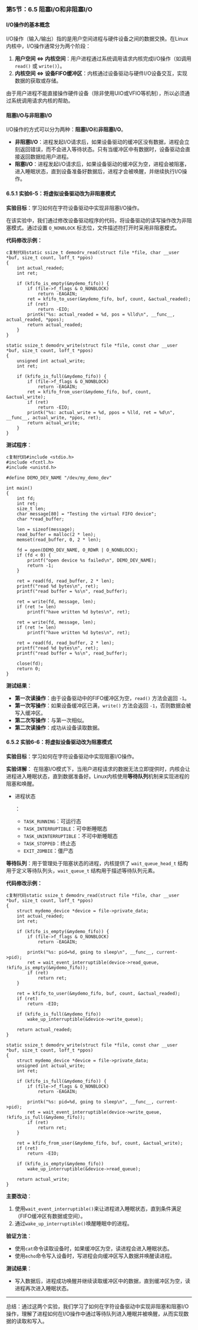 ### 第5节：6.5 阻塞I/O和非阻塞I/O

#### I/O操作的基本概念

I/O操作（输入/输出）指的是用户空间进程与硬件设备之间的数据交换。在Linux内核中，I/O操作通常分为两个阶段：

1. **用户空间 <=> 内核空间**：用户进程通过系统调用请求内核完成I/O操作（如调用 `read()` 或 `write()`）。
2. **内核空间 <=> 设备FIFO缓冲区**：内核通过设备驱动与硬件I/O设备交互，实现数据的获取或存储。

由于用户进程不能直接操作硬件设备（除非使用UIO或VFIO等机制），所以必须通过系统调用请求内核的帮助。

#### 阻塞I/O与非阻塞I/O

I/O操作的方式可以分为两种：**阻塞I/O**和**非阻塞I/O**。

- **非阻塞I/O**：进程发起I/O请求后，如果设备驱动的缓冲区没有数据，进程会立刻返回错误，而不会进入等待状态。只有当缓冲区中有数据时，设备驱动会直接返回数据给用户进程。
- **阻塞I/O**：进程发起I/O请求后，如果设备驱动的缓冲区为空，进程会被阻塞，进入睡眠状态，直到设备准备好数据后，进程才会被唤醒，并继续执行I/O操作。

#### 6.5.1 实验6-5：将虚拟设备驱动改为非阻塞模式

**实验目标**：学习如何在字符设备驱动中实现非阻塞I/O操作。

在该实验中，我们通过修改设备驱动程序的代码，将设备驱动的读写操作改为非阻塞模式。通过设置 `O_NONBLOCK` 标志位，文件描述符打开时采用非阻塞模式。

**代码修改示例：**

```
c复制代码static ssize_t demodrv_read(struct file *file, char __user *buf, size_t count, loff_t *ppos)
{
    int actual_readed;
    int ret;

    if (kfifo_is_empty(&mydemo_fifo)) {
        if (file->f_flags & O_NONBLOCK)
            return -EAGAIN;
        ret = kfifo_to_user(&mydemo_fifo, buf, count, &actual_readed);
        if (ret)
            return -EIO;
        printk("%s: actual_readed = %d, pos = %lld\n", __func__, actual_readed, *ppos);
        return actual_readed;
    }
}

static ssize_t demodrv_write(struct file *file, const char __user *buf, size_t count, loff_t *ppos)
{
    unsigned int actual_write;
    int ret;

    if (kfifo_is_full(&mydemo_fifo)) {
        if (file->f_flags & O_NONBLOCK)
            return -EAGAIN;
        ret = kfifo_from_user(&mydemo_fifo, buf, count, &actual_write);
        if (ret)
            return -EIO;
        printk("%s: actual_write = %d, ppos = %lld, ret = %d\n", __func__, actual_write, *ppos, ret);
        return actual_write;
    }
}
```

**测试程序**：

```
c复制代码#include <stdio.h>
#include <fcntl.h>
#include <unistd.h>

#define DEMO_DEV_NAME "/dev/my_demo_dev"

int main()
{
    int fd;
    int ret;
    size_t len;
    char message[80] = "Testing the virtual FIFO device";
    char *read_buffer;
    
    len = sizeof(message);
    read_buffer = malloc(2 * len);
    memset(read_buffer, 0, 2 * len);

    fd = open(DEMO_DEV_NAME, O_RDWR | O_NONBLOCK);
    if (fd < 0) {
        printf("open device %s failed\n", DEMO_DEV_NAME);
        return -1;
    }

    ret = read(fd, read_buffer, 2 * len);
    printf("read %d bytes\n", ret);
    printf("read buffer = %s\n", read_buffer);

    ret = write(fd, message, len);
    if (ret != len)
        printf("have written %d bytes\n", ret);

    ret = write(fd, message, len);
    if (ret != len)
        printf("have written %d bytes\n", ret);

    ret = read(fd, read_buffer, 2 * len);
    printf("read %d bytes\n", ret);
    printf("read buffer = %s\n", read_buffer);

    close(fd);
    return 0;
}
```

**测试结果**：

- **第一次读操作**：由于设备驱动中的FIFO缓冲区为空，`read()` 方法会返回 `-1`。
- **第一次写操作**：如果设备缓冲区已满，`write()` 方法会返回 `-1`，否则数据会被写入缓冲区。
- **第二次写操作**：与第一次相似。
- **第二次读操作**：成功从设备读取数据。

#### 6.5.2 实验6-6：将虚拟设备驱动改为阻塞模式

**实验目标**：学习如何在字符设备驱动中实现阻塞I/O操作。

**实验详解**： 在阻塞I/O模式下，当用户进程请求的数据无法立即提供时，内核会让进程进入睡眠状态，直到数据准备好。Linux内核使用**等待队列**机制来实现进程的阻塞和唤醒。

- 进程状态

  ：

  - `TASK_RUNNING`：可运行态
  - `TASK_INTERRUPTIBLE`：可中断睡眠态
  - `TASK_UNINTERRUPTIBLE`：不可中断睡眠态
  - `TASK_STOPPED`：终止态
  - `EXIT_ZOMBIE`：僵尸态

**等待队列**：用于管理处于阻塞状态的进程，内核提供了 `wait_queue_head_t` 结构用于定义等待队列头，`wait_queue_t` 结构用于描述等待队列元素。

**代码修改示例：**

```
c复制代码static ssize_t demodrv_read(struct file *file, char __user *buf, size_t count, loff_t *ppos)
{
    struct mydemo_device *device = file->private_data;
    int actual_readed;
    int ret;

    if (kfifo_is_empty(&mydemo_fifo)) {
        if (file->f_flags & O_NONBLOCK)
            return -EAGAIN;

        printk("%s: pid=%d, going to sleep\n", __func__, current->pid);
        ret = wait_event_interruptible(device->read_queue, !kfifo_is_empty(&mydemo_fifo));
        if (ret)
            return ret;
    }

    ret = kfifo_to_user(&mydemo_fifo, buf, count, &actual_readed);
    if (ret)
        return -EIO;

    if (kfifo_is_full(&mydemo_fifo))
        wake_up_interruptible(&device->write_queue);

    return actual_readed;
}

static ssize_t demodrv_write(struct file *file, const char __user *buf, size_t count, loff_t *ppos)
{
    struct mydemo_device *device = file->private_data;
    unsigned int actual_write;
    int ret;

    if (kfifo_is_full(&mydemo_fifo)) {
        if (file->f_flags & O_NONBLOCK)
            return -EAGAIN;

        printk("%s: pid=%d, going to sleep\n", __func__, current->pid);
        ret = wait_event_interruptible(device->write_queue, !kfifo_is_full(&mydemo_fifo));
        if (ret)
            return ret;
    }

    ret = kfifo_from_user(&mydemo_fifo, buf, count, &actual_write);
    if (ret)
        return -EIO;

    if (kfifo_is_empty(&mydemo_fifo))
        wake_up_interruptible(&device->read_queue);

    return actual_write;
}
```

**主要改动**：

1. 使用`wait_event_interruptible()`来让进程进入睡眠状态，直到条件满足（FIFO缓冲区有数据或空间）。
2. 通过`wake_up_interruptible()`唤醒睡眠中的进程。

**验证方法**：

- 使用`cat`命令读取设备时，如果缓冲区为空，读进程会进入睡眠状态。
- 使用`echo`命令写入设备时，写进程会向缓冲区写入数据并唤醒读进程。

**测试结果**：

- 写入数据后，进程成功唤醒并继续读取缓冲区中的数据，直到缓冲区为空，读进程再次进入睡眠状态。

------

总结：通过这两个实验，我们学习了如何在字符设备驱动中实现非阻塞和阻塞I/O操作，理解了进程如何在I/O操作中通过等待队列进入睡眠并被唤醒，从而实现数据的读取和写入。
